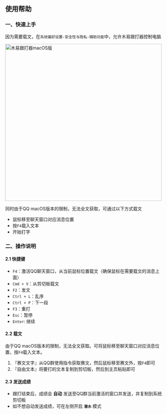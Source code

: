## 使用帮助

### 一、快速上手
因为需要载文，在`系统偏好设置-安全性与隐私-辅助功能`中，允许木易跟打器控制电脑

<img width="500" alt="木易跟打器macOS版" src="img/setting.png">

同时由于QQ macOS版本的限制，无法全文获取，可通过以下方式载文
- 鼠标移至聊天窗口对应消息位置
- 按`F4`载入文本
- 开始打字

### 二、操作说明
#### 2.1 快捷键

- `F4`：激活QQ聊天窗口，从当前鼠标位置载文（确保鼠标在需要载文的消息上面）
- `Cmd + V`：从剪切板载文
- `F2`：发文
- `Ctrl + L`：乱序
- `Ctrl + P`：下一段
- `F3`：重打
- `Esc`：暂停
- `Enter`: 继续


#### 2.2 载文
由于QQ macOS版本的限制，无法全文获取。可将鼠标移至聊天窗口对应消息位置，按`F4`载入文本。
1. 『赛文文字』从QQ群使用指令获取赛文，然后鼠标移至赛文外，按`F4`即可
2. 『自由文本』将要打的文本复制到剪切板，然后到主页粘贴即可

#### 2.3 发送成绩

* 跟打结束后，成绩会 **自动** 发送至QQ群当前激活的窗口并发送，并复制到系统剪切板
* 如不想自动发送成绩，可在左侧开启 **`潜水`** 模式


